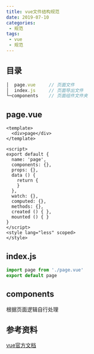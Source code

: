 ```yaml
---
title: vue文件结构规范
date: 2019-07-10
categories:
 - 规范
tags:
 - vue
 - 规范
---
```


## 目录
```javascript
│  page.vue		// 页面文件
│  index.js		// 页面导出文件
└─components	// 页面组件文件夹

```

## page.vue

```vue
<template>
  <div>page</div>
</template>

<script>
export default {
  name: 'page',
  components: {},
  props: {},
  data () {
    return {
    }
  },
  watch: {},
  computed: {},
  methods: {},
  created () { },
  mounted () { }
}
</script>
<style lang="less" scoped>
</style>
```

## index.js
```javascript
import page from './page.vue'
export default page
```

## components
根据页面逻辑自行处理

## 参考资料

[vue官方文档](https://cn.vuejs.org/v2/guide/)